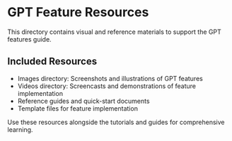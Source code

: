 # GPT Feature Resources

This directory contains visual and reference materials to support the GPT features guide.

## Included Resources

- Images directory: Screenshots and illustrations of GPT features
- Videos directory: Screencasts and demonstrations of feature implementation
- Reference guides and quick-start documents
- Template files for feature implementation

Use these resources alongside the tutorials and guides for comprehensive learning. 